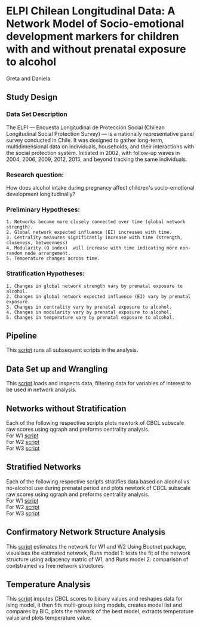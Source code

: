 # ELPI Chilean Longitudinal Data: A Network Model of Socio-emotional development markers for children with and without prenatal exposure to alcohol
Greta and Daniela  

## Study  Design 

### Data Set Description 
The ELPI — Encuesta Longitudinal de Protección Social (Chilean Longitudinal Social Protection Survey) — is a nationally representative panel survey conducted in Chile. It was designed to gather long-term, multidimensional data on individuals, households, and their interactions with the social protection system. Initiated in 2002, with follow-up waves in 2004, 2006, 2009, 2012, 2015, and beyond tracking the same individuals. 

### Research question: 
How does alcohol intake during pregnancy affect children's socio-emotional development longitudinally?  

 
### Preliminary Hypotheses: 
	1. Networks become more closely connected over time (global network strength).  
	2. Global network expected influence (EI) increases with time.  
	3. Centrality measures significantly increase with time (strength, closeness, betweenness)  
	4. Modularity (Q index)  will increase with time indicating more non-random node arrangement.  
	5. Temperature changes across time.  

 ### Stratification Hypotheses: #
 	1. Changes in global network strength vary by prenatal exposure to alcohol.  
	2. Changes in global network expected influence (EI) vary by prenatal exposure.  
	3. Changes in centrality vary by prenatal exposure to alcohol.  
	4. Changes in modularity vary by prenatal exposure to alcohol.  
	5. Changes in temperature vary by prenatal exposure to alcohol. 


## Pipeline 
This [script](code/Analysis_Pipeline.R) runs all subsequent scripts in the analysis. 

## Data Set up and Wrangling 
This [script](code/Network_DataWrangling.Rmd) loads and inspects data, filtering data for variables of interest to be used in network analysis. 

## Networks without Stratification 
Each of the following respective scripts plots newtork of CBCL subscale raw scores using qgraph and preforms centrality analysis.  
For W1 [script](code/W1-Network.Rmd)  
For W2 [script](code/W2-Network.Rmd)  
For W3 [script](code/W3-Network.Rmd)  

## Stratified Networks 
Each of the following respective scripts stratifies data based on alcohol vs no-alcohol use during prenatal period and  plots newtork of CBCL subscale raw scores using qgraph and preforms centrality analysis.   
For W1 [script](code/W1-Network-Stratified.Rmd)   
For W2 [script](code/W2-Network-Stratified.Rmd)   
For W3 [script](code/W3-Network-Stratified.Rmd)   

## Confirmatory Network Structure Analysis
This [script](code/Confirmatory-Network-Analysis.Rmd) estimates the network for W1 and W2 Using Bootnet package, visualises the estimated network, Runs model 1: tests the fit of the network structure using adjacency matric of W1, and Runs model 2: comparison of contstrained vs free network structures  

## Temperature Analysis 
This [script](code/Temperature-Analysis-Attempt.Rmd) imputes  CBCL scores to binary values and reshapes data for ising model, it then fits multi-group ising models, creates model list and compares by BIC, plots the network of the best model, extracts temperature value and plots temperature value. 
